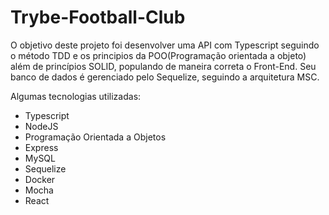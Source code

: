 # Trybe-Football-Club

O objetivo deste projeto foi desenvolver uma API com Typescript seguindo o método TDD e os principios da POO(Programação orientada a objeto) além de princípios SOLID, populando de maneira correta o Front-End.
Seu banco de dados é gerenciado pelo Sequelize, seguindo a arquitetura MSC.

Algumas tecnologias utilizadas:

- Typescript
- NodeJS
- Programação Orientada a Objetos
- Express
- MySQL
- Sequelize
- Docker
- Mocha
- React

